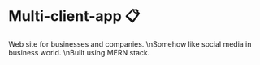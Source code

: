 # Multi-client-app 📋
Web site for businesses and companies.
\nSomehow like social media in business world.
\nBuilt using MERN stack. 

